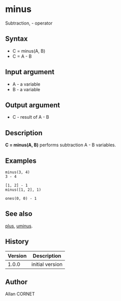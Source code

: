 

# minus

Subtraction, - operator

## Syntax

- C = minus(A, B)
- C = A - B

## Input argument

 - A - a variable
 - B - a variable

## Output argument

 - C - result of A - B

## Description


  <p><b>C = minus(A, B)</b> performs subtraction A - B variables.</p>


## Examples

```Nelson
minus(3, 4)
3 - 4
```
```Nelson
[1, 2] - 1
minus([1, 2], 1)
```
```Nelson
ones(0, 0) - 1
```

## See also

[plus](plus.md), [uminus](uminus.md).
## History

|Version|Description|
|------|------|
|1.0.0|initial version|


## Author

Allan CORNET



